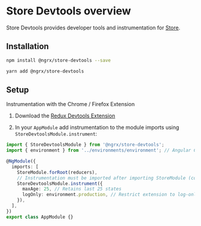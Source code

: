 # Store Devtools overview

Store Devtools provides developer tools and instrumentation for [Store](guide/store).

## Installation

```sh
npm install @ngrx/store-devtools --save
```

```sh
yarn add @ngrx/store-devtools
```

## Setup

Instrumentation with the Chrome / Firefox Extension

1.  Download the [Redux Devtools Extension](https://github.com/zalmoxisus/redux-devtools-extension/)

2.  In your `AppModule` add instrumentation to the module imports using `StoreDevtoolsModule.instrument`:

```ts
import { StoreDevtoolsModule } from '@ngrx/store-devtools';
import { environment } from '../environments/environment'; // Angular CLI environemnt

@NgModule({
  imports: [
    StoreModule.forRoot(reducers),
    // Instrumentation must be imported after importing StoreModule (config is optional)
    StoreDevtoolsModule.instrument({
      maxAge: 25, // Retains last 25 states
      logOnly: environment.production, // Restrict extension to log-only mode
    }),
  ],
})
export class AppModule {}
```
